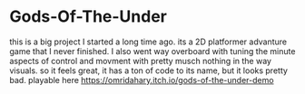 # Gods-Of-The-Under
this is a big project I started a long time ago.
its a 2D platformer advanture game that I never finished.
I also went way overboard with tuning the minute aspects of control and movment with pretty musch nothing in the way visuals.
so it feels great, it has a ton of code to its name, but it looks pretty bad.
playable here https://omridahary.itch.io/gods-of-the-under-demo
